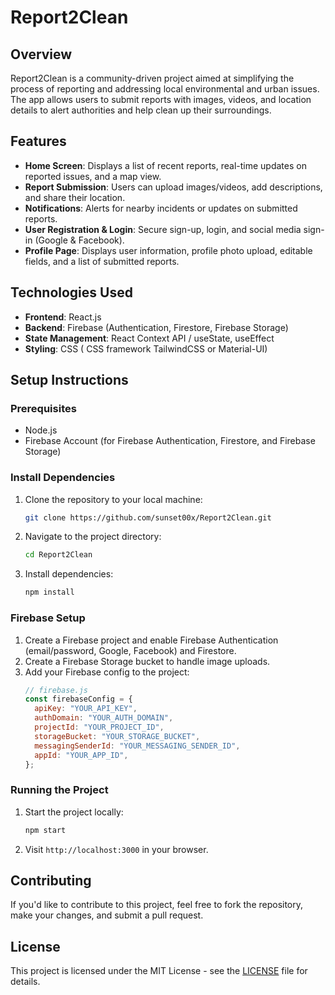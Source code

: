 
# Report2Clean

## Overview
Report2Clean is a community-driven project aimed at simplifying the process of reporting and addressing local environmental and urban issues. The app allows users to submit reports with images, videos, and location details to alert authorities and help clean up their surroundings.

## Features
- **Home Screen**: Displays a list of recent reports, real-time updates on reported issues, and a map view.
- **Report Submission**: Users can upload images/videos, add descriptions, and share their location.
- **Notifications**: Alerts for nearby incidents or updates on submitted reports.
- **User Registration & Login**: Secure sign-up, login, and social media sign-in (Google & Facebook).
- **Profile Page**: Displays user information, profile photo upload, editable fields, and a list of submitted reports.

## Technologies Used
- **Frontend**: React.js
- **Backend**: Firebase (Authentication, Firestore, Firebase Storage)
- **State Management**: React Context API / useState, useEffect
- **Styling**: CSS ( CSS framework TailwindCSS or Material-UI)

## Setup Instructions

### Prerequisites
- Node.js
- Firebase Account (for Firebase Authentication, Firestore, and Firebase Storage)

### Install Dependencies
1. Clone the repository to your local machine:
   ```bash
   git clone https://github.com/sunset00x/Report2Clean.git
   ```

2. Navigate to the project directory:
   ```bash
   cd Report2Clean
   ```

3. Install dependencies:
   ```bash
   npm install
   ```

### Firebase Setup
1. Create a Firebase project and enable Firebase Authentication (email/password, Google, Facebook) and Firestore.
2. Create a Firebase Storage bucket to handle image uploads.
3. Add your Firebase config to the project:
   ```js
   // firebase.js
   const firebaseConfig = {
     apiKey: "YOUR_API_KEY",
     authDomain: "YOUR_AUTH_DOMAIN",
     projectId: "YOUR_PROJECT_ID",
     storageBucket: "YOUR_STORAGE_BUCKET",
     messagingSenderId: "YOUR_MESSAGING_SENDER_ID",
     appId: "YOUR_APP_ID",
   };
   ```

### Running the Project
1. Start the project locally:
   ```bash
   npm start
   ```

2. Visit `http://localhost:3000` in your browser.

## Contributing
If you'd like to contribute to this project, feel free to fork the repository, make your changes, and submit a pull request.

## License
This project is licensed under the MIT License - see the [LICENSE](LICENSE) file for details.


